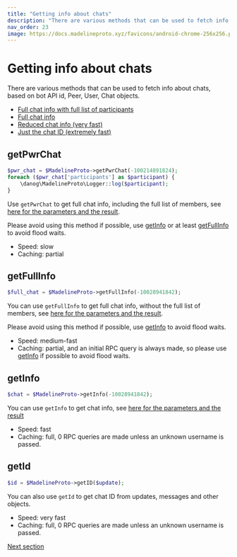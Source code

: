 ```yaml
---
title: "Getting info about chats"
description: "There are various methods that can be used to fetch info about chats, based on bot API id, Peer, User, Chat objects."
nav_order: 23
image: https://docs.madelineproto.xyz/favicons/android-chrome-256x256.png
---
```

# Getting info about chats

There are various methods that can be used to fetch info about chats, based on bot API id, Peer, User, Chat objects.

* [Full chat info with full list of participants](#getPwrChat)
* [Full chat info](#getFullInfo)
* [Reduced chat info (very fast)](#getInfo)
* [Just the chat ID (extremely fast)](#getId)

## getPwrChat
```php
$pwr_chat = $MadelineProto->getPwrChat(-100214891824);
foreach ($pwr_chat['participants'] as $participant) {
    \danog\MadelineProto\Logger::log($participant);
}
```

Use `getPwrChat` to get full chat info, including the full list of members, see [here for the parameters and the result](https://docs.madelineproto.xyz/getPwrChat.html).  

Please avoid using this method if possible, use [getInfo](#getinfo) or at least [getFullInfo](#getfullinfo) to avoid flood waits.

* Speed: slow
* Caching: partial

## getFullInfo
```php
$full_chat = $MadelineProto->getFullInfo(-10028941842);
```

You can use `getFullInfo` to get full chat info, without the full list of members, see [here for the parameters and the result](https://docs.madelineproto.xyz/getFullInfo.html).

Please avoid using this method if possible, use [getInfo](#getinfo) to avoid flood waits.  

* Speed: medium-fast
* Caching: partial, and an initial RPC query is always made, so please use [getInfo](#getinfo) if possible to avoid flood waits.

## getInfo
```php
$chat = $MadelineProto->getInfo(-10028941842);
```

You can use `getInfo` to get chat info, see [here for the parameters and the result](https://docs.madelineproto.xyz/getInfo.html)

* Speed: fast
* Caching: full, 0 RPC queries are made unless an unknown username is passed.

## getId
```php
$id = $MadelineProto->getID($update);
```

You can also use `getId` to get chat ID from updates, messages and other objects.

* Speed: very fast
* Caching: full, 0 RPC queries are made unless an unknown username is passed.

<a href="https://docs.madelineproto.xyz/docs/DIALOGS.html">Next section</a>